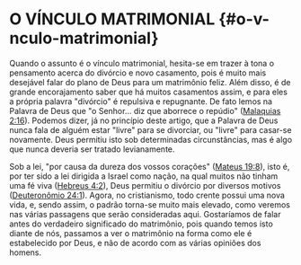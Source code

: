 # O VÍNCULO MATRIMONIAL {#o-v-nculo-matrimonial}

Quando o assunto é o vínculo matrimonial, hesita-se em trazer à tona o pensamento acerca do divórcio e novo casamento, pois é muito mais desejável falar do plano de Deus para um matrimônio feliz. Além disso, é de grande encorajamento saber que há muitos casamentos assim, e para eles a própria palavra &quot;divórcio&quot; é repulsiva e repugnante. De fato lemos na Palavra de Deus que &quot;o Senhor... diz que aborrece o repúdio&quot; ([Malaquias 2:16](http://bibliaonline.com.br/acf/ml/2/16)). Podemos dizer, já no princípio deste artigo, que a Palavra de Deus nunca fala de alguém estar &quot;livre&quot; para se divorciar, ou &quot;livre&quot; para casar-se novamente. Deus permitiu isto sob determinadas circunstâncias, mas é algo que nunca deveria ser tratado levianamente.

Sob a lei, &quot;por causa da dureza dos vossos corações&quot; ([Mateus 19:8](http://bibliaonline.com.br/acf/mt/19/8)), isto é, por ter sido a lei dirigida a Israel como nação, na qual muitos não tinham uma fé viva ([Hebreus 4:2](http://bibliaonline.com.br/acf/hb/4/2)), Deus permitiu o divórcio por diversos motivos ([Deuteronômio 24:1](http://bibliaonline.com.br/acf/dt/24/1)). Agora, no cristianismo, todo crente possui uma nova vida, e, sendo assim, o padrão torna-se muito mais elevado, como veremos nas várias passagens que serão consideradas aqui. Gostaríamos de falar antes do verdadeiro significado do matrimônio, pois quando temos isto diante de nós, passamos a ver o matrimônio na forma como ele é estabelecido por Deus, e não de acordo com as várias opiniões dos homens.